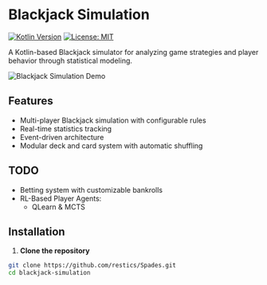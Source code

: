 # Blackjack Simulation

[![Kotlin Version](https://img.shields.io/badge/Kotlin-2.0.20-blue.svg)](https://kotlinlang.org)
[![License: MIT](https://img.shields.io/badge/License-MIT-yellow.svg)](https://opensource.org/licenses/MIT)

A Kotlin-based Blackjack simulator for analyzing game strategies and player behavior through statistical modeling.

![Blackjack Simulation Demo](https://via.placeholder.com/800x400.png?text=Blackjack+Simulation+Demo)

## Features

- Multi-player Blackjack simulation with configurable rules
- Real-time statistics tracking 
- Event-driven architecture
- Modular deck and card system with automatic shuffling

## TODO
- Betting system with customizable bankrolls
- RL-Based Player Agents:
  - QLearn & MCTS

 
## Installation

1. **Clone the repository**
```bash
git clone https://github.com/restics/Spades.git
cd blackjack-simulation
